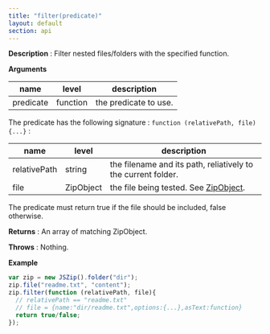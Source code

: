```yaml
---
title: "filter(predicate)"
layout: default
section: api
---
```


__Description__ : Filter nested files/folders with the specified function.

__Arguments__

name      | level     | description
----------|----------|------------
predicate | function | the predicate to use.

The predicate has the following signature : `function (relativePath, file) {...}` :

name         | level      | description
-------------|-----------|------------
relativePath | string    | the filename and its path, reliatively to the current folder.
file         | ZipObject | the file being tested. See [ZipObject]({{site.baseurl}}/documentation/api_zipobject.html).

The predicate must return true if the file should be included, false otherwise.


__Returns__ : An array of matching ZipObject.

__Throws__ : Nothing.

<!-- __Complexity__ : **O(k)** where k is the number of entries. -->

__Example__

```js
var zip = new JSZip().folder("dir");
zip.file("readme.txt", "content");
zip.filter(function (relativePath, file){
  // relativePath == "readme.txt"
  // file = {name:"dir/readme.txt",options:{...},asText:function}
  return true/false;
});
```


